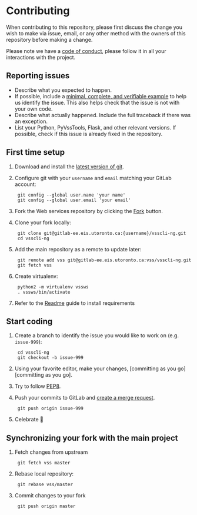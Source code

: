 # Contributing

When contributing to this repository, please first discuss the change you wish to make via issue,
email, or any other method with the owners of this repository before making a change. 

Please note we have a [code of conduct](CODE_OF_CONDUCT.md), please follow it in all your 
interactions with the project.

## Reporting issues

- Describe what you expected to happen.
- If possible, include a [minimal, complete, and verifiable example][mcve] to help
  us identify the issue. This also helps check that the issue is not with your
  own code.
- Describe what actually happened. Include the full traceback if there was an
  exception.
- List your Python, PyVssTools, Flask, and other relevant versions. If possible, check if this
  issue is already fixed in the repository.
  
[mcve]: https://stackoverflow.com/help/mcve

## First time setup

1. Download and install the [latest version of git][latest version of git].
2. Configure git with your `username` and `email` matching your GitLab account:

        git config --global user.name 'your name'
        git config --global user.email 'your email'
        
3. Fork the Web services repository by clicking the [Fork][Fork] button.
4. Clone your fork locally:
    
        git clone git@gitlab-ee.eis.utoronto.ca:{username}/vsscli-ng.git
        cd vsscli-ng

5. Add the main repository as a remote to update later:
        
        git remote add vss git@gitlab-ee.eis.utoronto.ca:vss/vsscli-ng.git
        git fetch vss

6. Create virtualenv:

        python2 -m virtualenv vssws
        . vssws/bin/activate
   
7. Refer to the [Readme](README.md) guide to install requirements


## Start coding

1. Create a branch to identify the issue you would like to work on (e.g. ``issue-999``):

        cd vsscli-ng
        git checkout -b issue-999
    
2. Using your favorite editor, make your changes, [committing as you go][committing as you go].
3. Try to follow [PEP8][PEP8].
4. Push your commits to GitLab and [create a merge request][create a merge request].

        git push origin issue-999
    
5. Celebrate 🎉


## Synchronizing your fork with the main project

1. Fetch changes from upstream
    
        git fetch vss master

2. Rebase local repository:

        git rebase vss/master

3. Commit changes to your fork

        git push origin master


[PEP8]: https://pep8.org/
[create a merge request]: https://docs.gitlab.com/ee/gitlab-basics/add-merge-request.html
[latest version of git]: https://git-scm.com/downloads
[commit as you go]:  http://dont-be-afraid-to-commit.readthedocs.io/en/latest/git/commandlinegit.html#commit-your-changes
[Fork]: https://gitlab-ee.eis.utoronto.ca/help/gitlab-basics/fork-project.md